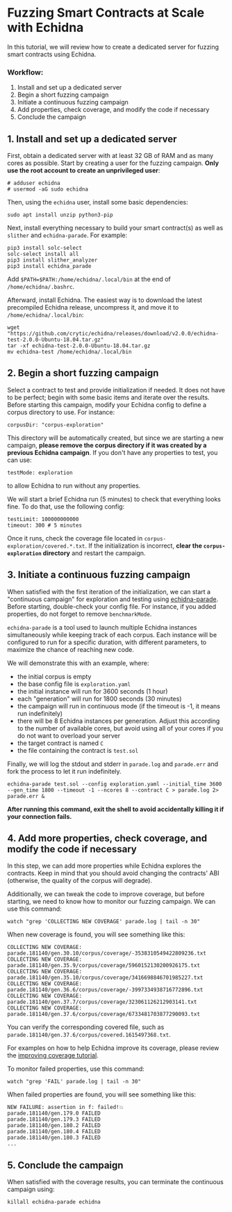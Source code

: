 # Fuzzing Smart Contracts at Scale with Echidna

In this tutorial, we will review how to create a dedicated server for fuzzing smart contracts using Echidna.

### Workflow:

1. Install and set up a dedicated server
2. Begin a short fuzzing campaign
3. Initiate a continuous fuzzing campaign
4. Add properties, check coverage, and modify the code if necessary
5. Conclude the campaign

## 1. Install and set up a dedicated server

First, obtain a dedicated server with at least 32 GB of RAM and as many cores as possible. Start by creating a user for the fuzzing campaign.
**Only use the root account to create an unprivileged user**:

```
# adduser echidna
# usermod -aG sudo echidna
```

Then, using the `echidna` user, install some basic dependencies:

```
sudo apt install unzip python3-pip
```

Next, install everything necessary to build your smart contract(s) as well as `slither` and `echidna-parade`. For example:

```
pip3 install solc-select
solc-select install all
pip3 install slither_analyzer
pip3 install echidna_parade
```

Add `$PATH=$PATH:/home/echidna/.local/bin` at the end of `/home/echidna/.bashrc`.

Afterward, install Echidna. The easiest way is to download the latest precompiled Echidna release, uncompress it, and move it to `/home/echidna/.local/bin`:

```
wget "https://github.com/crytic/echidna/releases/download/v2.0.0/echidna-test-2.0.0-Ubuntu-18.04.tar.gz"
tar -xf echidna-test-2.0.0-Ubuntu-18.04.tar.gz
mv echidna-test /home/echidna/.local/bin
```

## 2. Begin a short fuzzing campaign

Select a contract to test and provide initialization if needed. It does not have to be perfect; begin with some basic items and iterate over the results.
Before starting this campaign, modify your Echidna config to define a corpus directory to use. For instance:

```
corpusDir: "corpus-exploration"
```

This directory will be automatically created, but since we are starting a new campaign, **please remove the corpus directory if it was created by a previous Echidna campaign**.
If you don't have any properties to test, you can use:

```
testMode: exploration
```

to allow Echidna to run without any properties.

We will start a brief Echidna run (5 minutes) to check that everything looks fine. To do that, use the following config:

```
testLimit: 100000000000
timeout: 300 # 5 minutes
```

Once it runs, check the coverage file located in `corpus-exploration/covered.*.txt`. If the initialization is incorrect, **clear the `corpus-exploration` directory** and restart the campaign.

## 3. Initiate a continuous fuzzing campaign

When satisfied with the first iteration of the initialization, we can start a "continuous campaign" for exploration and testing using [echidna-parade](https://github.com/crytic/echidna-parade). Before starting, double-check your config file. For instance, if you added properties, do not forget to remove `benchmarkMode`.

`echidna-parade` is a tool used to launch multiple Echidna instances simultaneously while keeping track of each corpus. Each instance will be configured to run for a specific duration, with different parameters, to maximize the chance of reaching new code.

We will demonstrate this with an example, where:

- the initial corpus is empty
- the base config file is `exploration.yaml`
- the initial instance will run for 3600 seconds (1 hour)
- each "generation" will run for 1800 seconds (30 minutes)
- the campaign will run in continuous mode (if the timeout is -1, it means run indefinitely)
- there will be 8 Echidna instances per generation. Adjust this according to the number of available cores, but avoid using all of your cores if you do not want to overload your server
- the target contract is named `C`
- the file containing the contract is `test.sol`

Finally, we will log the stdout and stderr in `parade.log` and `parade.err` and fork the process to let it run indefinitely.

```
echidna-parade test.sol --config exploration.yaml --initial_time 3600 --gen_time 1800 --timeout -1 --ncores 8 --contract C > parade.log 2> parade.err &
```

**After running this command, exit the shell to avoid accidentally killing it if your connection fails.**

## 4. Add more properties, check coverage, and modify the code if necessary

In this step, we can add more properties while Echidna explores the contracts. Keep in mind that you should avoid changing the contracts' ABI
(otherwise, the quality of the corpus will degrade).

Additionally, we can tweak the code to improve coverage, but before starting, we need to know how to monitor our fuzzing campaign. We can use this command:

```
watch "grep 'COLLECTING NEW COVERAGE' parade.log | tail -n 30"
```

When new coverage is found, you will see something like this:

```
COLLECTING NEW COVERAGE: parade.181140/gen.30.10/corpus/coverage/-3538310549422809236.txt
COLLECTING NEW COVERAGE: parade.181140/gen.35.9/corpus/coverage/5960152130200926175.txt
COLLECTING NEW COVERAGE: parade.181140/gen.35.10/corpus/coverage/3416698846701985227.txt
COLLECTING NEW COVERAGE: parade.181140/gen.36.6/corpus/coverage/-3997334938716772896.txt
COLLECTING NEW COVERAGE: parade.181140/gen.37.7/corpus/coverage/323061126212903141.txt
COLLECTING NEW COVERAGE: parade.181140/gen.37.6/corpus/coverage/6733481703877290093.txt
```

You can verify the corresponding covered file, such as `parade.181140/gen.37.6/corpus/covered.1615497368.txt`.

For examples on how to help Echidna improve its coverage, please review the [improving coverage tutorial](./collecting-a-corpus.md).

To monitor failed properties, use this command:

```
watch "grep 'FAIL' parade.log | tail -n 30"
```

When failed properties are found, you will see something like this:

```
NEW FAILURE: assertion in f: failed!💥
parade.181140/gen.179.0 FAILED
parade.181140/gen.179.3 FAILED
parade.181140/gen.180.2 FAILED
parade.181140/gen.180.4 FAILED
parade.181140/gen.180.3 FAILED
...
```

## 5. Conclude the campaign

When satisfied with the coverage results, you can terminate the continuous campaign using:

```
killall echidna-parade echidna
```
